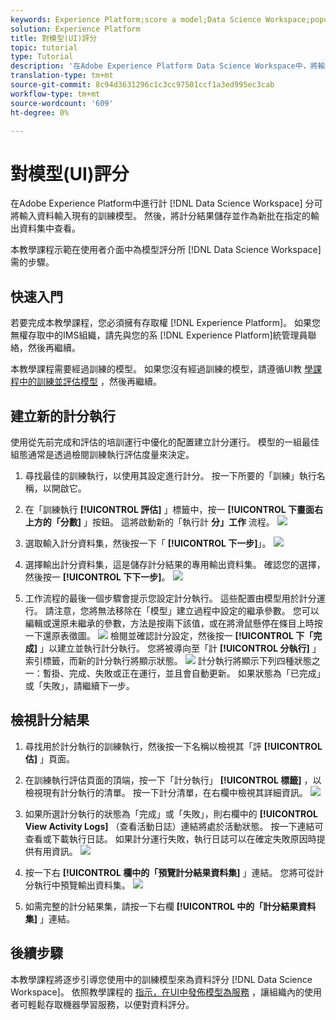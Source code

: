 ```yaml
---
keywords: Experience Platform;score a model;Data Science Workspace;popular topics;ui;scoring run;scoring results
solution: Experience Platform
title: 對模型(UI)評分
topic: tutorial
type: Tutorial
description: '在Adobe Experience Platform Data Science Workspace中，將輸入資料輸入現有的訓練模型，即可獲得分數。 然後，將計分結果儲存並作為新批在指定的輸出資料集中查看。 '
translation-type: tm+mt
source-git-commit: 8c94d3631296c1c3cc97501ccf1a3ed995ec3cab
workflow-type: tm+mt
source-wordcount: '609'
ht-degree: 0%

---
```



# 對模型(UI)評分

在Adobe Experience Platform中進行計 [!DNL Data Science Workspace] 分可將輸入資料輸入現有的訓練模型。 然後，將計分結果儲存並作為新批在指定的輸出資料集中查看。

本教學課程示範在使用者介面中為模型評分所 [!DNL Data Science Workspace] 需的步驟。

## 快速入門

若要完成本教學課程，您必須擁有存取權 [!DNL Experience Platform]。 如果您無權存取中的IMS組織，請先與您的系 [!DNL Experience Platform]統管理員聯絡，然後再繼續。

本教學課程需要經過訓練的模型。 如果您沒有經過訓練的模型，請遵循UI教 [學課程中的訓練並評估模型](./train-evaluate-model-ui.md) ，然後再繼續。

## 建立新的計分執行

使用從先前完成和評估的培訓運行中優化的配置建立計分運行。 模型的一組最佳組態通常是透過檢閱訓練執行評估度量來決定。

1. 尋找最佳的訓練執行，以使用其設定進行計分。 按一下所要的「訓練」執行名稱，以開啟它。

2. 在「訓練執行 **[!UICONTROL 評估]** 」標籤中，按一 **[!UICONTROL 下畫面右上方的「分數]** 」按鈕。 這將啟動新的「執行計 **分」工作** 流程。
   ![](../images/models-recipes/score/training_run_overview.png)

3. 選取輸入計分資料集，然後按一下「 **[!UICONTROL 下一步]**」。
   ![](../images/models-recipes/score/scoring_input.png)

4. 選擇輸出計分資料集，這是儲存計分結果的專用輸出資料集。 確認您的選擇，然後按一 **[!UICONTROL 下下一步]**。
   ![](../images/models-recipes/score/scoring_results.png)

5. 工作流程的最後一個步驟會提示您設定計分執行。 這些配置由模型用於計分運行。
請注意，您將無法移除在「模型」建立過程中設定的繼承參數。 您可以編輯或還原未繼承的參數，方法是按兩下該值，或在將滑鼠懸停在條目上時按一下還原表徵圖。
   ![](../images/models-recipes/score/configuration.png)
檢閱並確認計分設定，然後按一 **[!UICONTROL 下「完成]** 」以建立並執行計分執行。 您將被導向至「計 **[!UICONTROL 分執行]** 」索引標籤，而新的計分執行將顯示狀態。
   ![](../images/models-recipes/score/scoring_runs_tab.png)
計分執行將顯示下列四種狀態之一：暫掛、完成、失敗或正在運行，並且會自動更新。 如果狀態為「已完成」或「失敗」，請繼續下一步。

## 檢視計分結果

1. 尋找用於計分執行的訓練執行，然後按一下名稱以檢視其「評 **[!UICONTROL 估]** 」頁面。

2. 在訓練執行評估頁面的頂端，按一下「計分執行」 **[!UICONTROL 標籤]** ，以檢視現有計分執行的清單。 按一下計分清單，在右欄中檢視其詳細資訊。
   ![](../images/models-recipes/score/view_details.png)

3. 如果所選計分執行的狀態為「完成」或「失敗」，則右欄中的 **[!UICONTROL View Activity Logs]** （查看活動日誌）連結將處於活動狀態。 按一下連結可查看或下載執行日誌。 如果計分運行失敗，執行日誌可以在確定失敗原因時提供有用資訊。
   ![](../images/models-recipes/score/activity_logs.png)

4. 按一下右 **[!UICONTROL 欄中的「預覽計分結果資料集]** 」連結。 您將可從計分執行中預覽輸出資料集。
   ![](../images/models-recipes/score/preview_results.png)

5. 如需完整的計分結果集，請按一下右欄 **[!UICONTROL 中的「計分結果資料集]** 」連結。

## 後續步驟

本教學課程將逐步引導您使用中的訓練模型來為資料評分 [!DNL Data Science Workspace]。 依照教學課程的 [指示，在UI中發佈模型為服務](./publish-model-service-ui.md) ，讓組織內的使用者可輕鬆存取機器學習服務，以便對資料評分。

